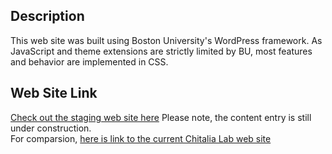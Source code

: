 ## Description

This web site was built using Boston University's WordPress framework.  As JavaScript and theme extensions are strictly limited by BU, most features and behavior are implemented in CSS.

## Web Site Link
 [Check out the staging web site here](http://sites-staging.bu.edu/chitalialab/)    Please note, the content entry is still under construction.  
 For comparsion, [here is link to the current Chitalia Lab web site](http://sites.bu.edu/chitalialab/)
